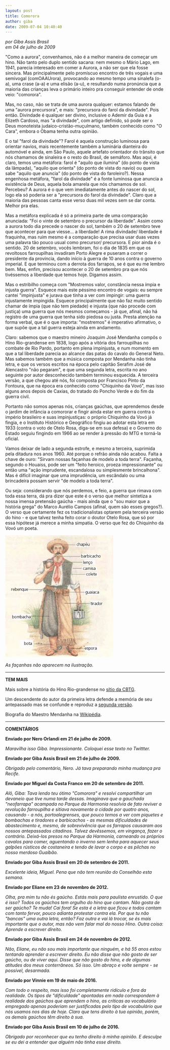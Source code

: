 ```yaml
---
layout: post
title: Comorora
author: giba
date: 2009-07-04 10:40:40
---
```

*por Giba Assis Brasil*\
*em 04 de julho de 2009*

"Como a aurora", convenhamos, não é a melhor maneira de começar um hino. Não tanto pelo duplo sentido sacana: nem mesmo o Mário Lago, em 1941, parecia interesado em comer a Aurora, a não ser que ela fosse sincera. Mas principalmente pelo promíscuo encontro de três vogais e uma semivogal (comOAAUrora), provocando ao mesmo tempo uma sinalefa (o-a), uma crase (a-a) e uma elisão (a-u), e resultando numa pronúncia que a maioria das crianças leva o primário inteiro pra conseguir entender de onde veio: "comorora".

Mas, no caso, não se trata de uma aurora qualquer: estamos falando de uma "aurora precursora", e mais: "precursora do farol da divindade". Pois então. Divindade é qualquer ser divino, inclusive o Ademir da Guia e a Elizeth Cardoso, mas "a divindade", com artigo definido, só pode ser o Deus monoteísta judaico-cristão-muçulmano, também conhecido como "O Cara", embora o Obama tenha outra opinião.

E o tal "farol da divindade"? Farol é aquela construção luminosa para orientar navios, mais recentemente também a luminária dianteira do automóvel e ainda, em São Paulo, aquele artefato orientador do trânsito que nós chamamos de sinaleira e o resto do Brasil, de semáforo. Mas aqui, é claro, temos uma metáfora: farol é "aquilo que ilumina" (do ponto de vista da lâmpada), "aquilo que orienta" (do ponto de vista do navio) ou quem sabe "aquilo que anuncia" (do ponto de vista do faroleiro?). Nessa engenhosa metáfora, "farol da divindade" é a fonte luminosa que anuncia a existência de Deus, aquela bola amarela que nós chamamos de sol. Percebeu? A aurora é o que vem imediatamente antes do nascer do sol, logo ela só poderia ser a "precursora do farol da divindade". Claro que a maioria das pessoas canta esse verso duas mil vezes sem se dar conta. Melhor pra elas.

Mas a metáfora explicada é só a primeira parte de uma comparação anunciada: "Foi o vinte de setembro o precursor da liberdade". Assim como a aurora todo dia precede o nascer do sol, também o 20 de setembro teve que acontecer para que viesse... a liberdade! A rima divindade/ liberdade é fraquinha, mas ruim mesmo é a comparação que precisa usar duas vezes uma palavra tão pouco usual como precursor/ precursora. E pior ainda é o sentido. 20 de setembro, vocês lembram, foi o dia de 1835 em que os revoltosos farroupilhas invadiram Porto Alegre e puseram a correr o presidente da província, dando início à guerra de 10 anos contra o governo imperial. E que terminou com a derrota dos farrapos, se é que eu me lembro bem. Mas, enfim, precisou acontecer o 20 de setembro pra que nós tivéssemos a liberdade que temos hoje. Digamos assim.

Mas o estribilho começa com "Mostremos valor, constância nessa ímpia e injusta guerra". Esquece mais este péssimo encontro de vogais: eu sempre cantei "impinjusta" e jurava que tinha a ver com impingir: uma guerra injustamente impingida. Esquece principalmente que não faz muito sentido chamar de ímpia (que não tem piedade) e injusta (que não procede com justiça) uma guerra que nós mesmos começamos - já que, afinal, não há registro de uma guerra que tenha sido piedosa ou justa. Presta atenção na forma verbal, que é o que importa: "mostremos" é imperativo afirmativo, o que supõe que a tal guerra esteja ainda em andamento.

Claro: sabemos que o maestro mineiro Joaquim José Mendanha compôs o Hino Rio-grandense em 1838, logo após a vitória dos farroupilhas no combate de Rio Pardo, portanto em plena impinjusta, e num momento em que a tal liberdade parecia ao alcance das patas do cavalo do General Neto. Mas sabemos também que a música composta por Mendanha não tinha letra, e que os versos escritos na época pelo capitão Serafim José de Alencastro "não pegaram", e que uma segunda letra, escrita no ano seguinte por autor desconhecido também terminou esquecida. A terceira versão, a que chegou até nós, foi composta por Francisco Pinto da Fontoura, que na época era conhecido como "Chiquinho da Vovó", mas isso alguns anos depois de Caxias, do tratado do Poncho Verde e do fim da guerra civil.

Portanto não somos apenas nós, crianças gaúchas, que aprendemos desde o jardim de infância a comororar e fingir ainda estar em guerra contra o império brasileiro e suas impinjustiças: o próprio Chiquinho da Vovó já fingia, e o Instituto Histórico e Geográfico fingiu ao adotar esta letra em 1933 (contra o voto de Otelo Rosa, diga-se em sua defesa) e o Governo do Estado seguiu fingindo em 1966 ao se render à pressão do MTG e torná-la oficial.

Vamos deixar de lado a segunda estrofe, e mesmo a terceira, suprimida pela ditadura nos anos 1960. Até porque o refrão ainda não acabou. Falta a chave de ouro: "Sirvam nossas façanhas de modelo a toda terra". Façanha, segundo o Houaiss, pode ser um "feito heroico, proeza impressionante" ou então uma "ação imprudente, escandalosa ou simplesmente brincalhona". Mas é difícil imaginar que uma imprudência, um escândalo ou uma brincadeira possam servir "de modelo a toda terra".

Ou seja: considerando que nós perdemos, e feio, a guerra que rimava com toda essa terra, dá pra dizer que este é o verso que melhor sintetiza a nossa imensa pretensão gaúcha - mais ainda que o "sou maior que a história grega" do Marco Aurélio Campos (afinal, quem são esses gregos?). O verso que certamente fez os tradicionalistas optarem pela terceira versão do hino - e que talvez tenha feito corar o doutor Otelo Rosa, que só por essa hipótese já merece a minha simpatia. O verso que fez do Chiquinho da Vovó um poeta.



![](/uploads/gaucho.jpg)

*As façanhas não aparecem na ilustração.*

- - -

**TEM MAIS**

Mais sobre a história do Hino Rio-grandense no [sítio da CBTG](http://www.cbtg.com.br/_sitio/diversos/mostra.php?tipo=Artigos&cod=66).

Um descendente do autor da primeira letra defende a memória de seu antepassado mas se confunde e reproduz a [segunda versão](http://www.verbeat.org/blogs/afonsochato/2005/09/o_hino_riogrand.html).

Biografia do Maestro Mendanha na [Wikipédia](http://pt.wikipedia.org/wiki/Joaquim_Jos%C3%A9_Mendanha).

- - -

**C﻿OMENTÁRIOS**

**Enviado por Nero Orlandi em 21 de julho de 2009.**

*Maravilha isso Giba. Impressionante. Coloquei esse texto no Twittter.*

**Enviado por Giba Assis Brasil em 21 de julho de 2009.**

*Obrigado pelo comentário, Nero. Já tava preparando minha mudança pra Recife.*

**Enviado por Miguel da Costa Franco em 20 de setembro de 2011.**

*Alô, Giba: Tava lendo teu ótimo "Comorora" e resolvi compartilhar um devaneio que tive numa tarde dessas. Imaginava que a gauchada "neofarrapa" acampada no Parque da Harmonia resolvia de fato reviver a revolução farroupilha e sitiava novamente a cidade por quatro anos, causando - a nós, portoalegrenses, que pouco temos a ver com piquetes e bombachas e tiradores e barbicachos - as mesmas dificuldades de abastecimento e, mesmo, de sobrevivência que os farrapos causaram aos nossos antepassados citadinos. Talvez devêssemos, em vingança, fazer o contrário. Deixá-los presos no Parque da Harmonia, carneando os próprios cavalos para comer, aguentando o inverno sem lenha para aquecer seus galpões rústicos de costaneira e tendo de lavar o corpo e as pilchas no nosso merdoso Guaíbão.*

**Enviado por Giba Assis Brasil em 20 de setembro de 2011.**

*Excelente ideia, Miguel. Pena que não tem reunião do Conselhão esta semana.*

**Enviado por Eliane em 23 de novembro de 2012.**

*Olha, pra mim tu não és gaúcho. Estás mais para paulista enrustido. O que é isso? Todos os gaúchos tem orgulho do hino que cantam. Não gosta de ser gaúcho? Te muda! Cai fora! Se esta é a letra que ficou e todos cantam com tanto fervor, pouco adianta protestar contra ela. Por que tu não "bancas" uma outra letra, então? Faz outra e vai lá trocar, se és mais importante que o autor, mas não vem falar mal do nosso Hino. Outra coisa: Aprende a escrever direito.*

**Enviado por Giba Assis Brasil em 24 de novembro de 2012.**

*Não, Eliane, eu não sou mais importante que ninguém, e há 55 anos estou tentando aprender a escrever direito. Eu não disse que não gosto de ser gaúcho, ou de viver aqui. Disse que não gosto do hino, e de algumas atitudes dos meus conterrâneos. Só isso. Um abraço e volte sempre - se possível, desarmada.*

**Enviado por Vinnie em 19 de maio de 2016.**

*Com todo o respeito, mas isso foi completamente ridículo e fora da realidade. Os tipos de "dificuldade" apontadas em nada correspondem à realidade dos gaúchos que aprendem o hino, as críticas ao vocabulário empregado apenas poderiam ser justificadas pelo tipo de vocabulário que nós usamos nos dias de hoje. Claro que tens direito à tua opinião, porém, os demais gaúchos têm direito à sua.*

**Enviado por Giba Assis Brasil em 10 de julho de 2016.**

*Obrigado por reconhecer que eu tenho direito à minha opinião. E desculpe se eu dei a entender que alguém não tinha esse direito.*